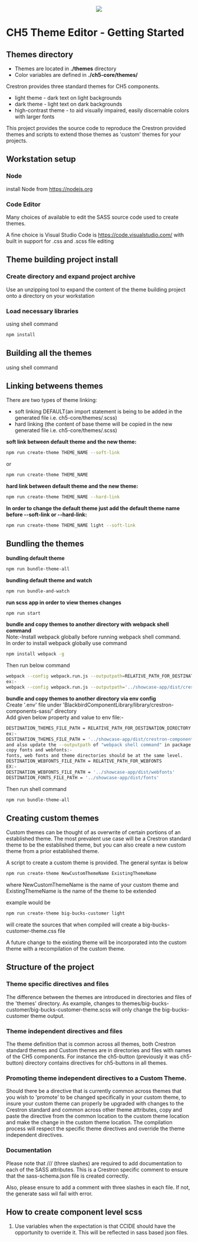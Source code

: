 <p align="center">
  <img src="https://kenticoprod.azureedge.net/kenticoblob/crestron/media/crestron/generalsiteimages/crestron-logo.png">
</p>
 
# CH5 Theme Editor - Getting Started

## Themes directory
 - Themes are located in **./themes** directory
 - Color variables are defined in **./ch5-core/themes/**

Crestron provides three standard themes for CH5 components. 
* light theme - dark text on light backgrounds
* dark theme - light text on dark backgrounds
* high-contrast theme - to aid visually impaired, easily discernable colors with larger fonts

This project provides the source code to reproduce the Crestron provided themes and scripts to extend those themes as 'custom' themes for your projects. 

## Workstation setup 

### Node

install Node from https://nodejs.org

### Code Editor

Many choices of available to edit the SASS source code used to create themes. 

A fine choice is Visual Studio Code is https://code.visualstudio.com/ with built in support for .css and .scss file editing


## Theme building project install

### Create directory and expand project archive 

Use an unzipping tool to expand the content of the theme building project onto a directory on your workstation

### Load necessary libraries

using shell command 
```sh
npm install 
```


## Building all the themes 

using shell command
## Linking betweens themes
There are two types of theme linking:
- soft linking DEFAULT(an import statement is being to be added in the generated file i.e. ch5-core/themes/<new-theme>.scss)
- hard linking (the content of base theme will be copied in the new generated file i.e. ch5-core/themes/<new-theme>.scss)

**soft link between default theme and the new theme:**
```sh
npm run create-theme THEME_NAME --soft-link
```
or
```sh
npm run create-theme THEME_NAME
```
**hard link between default theme and the new theme:**
```sh
npm run create-theme THEME_NAME --hard-link 
```
**In order to change the default theme just add the default theme name before --soft-link or --hard-link:**
```sh
npm run create-theme THEME_NAME light --soft-link
```
## Bundling the themes
**bundling default theme**
```sh
npm run bundle-theme-all
```
**bundling default theme and watch**
```sh
npm run bundle-and-watch
```
**run scss app in order to view themes changes**
```sh
npm run start
```
**bundle and copy themes to another directory with webpack shell command**  
Note:-Install webpack globally before running webpack shell command.  
In order to  install webpack globally use command
```sh
npm install webpack -g
```
Then run below command   
```sh
webpack --config webpack.run.js --outputpath=RELATIVE_PATH_FOR_DESTINATION_DIRECTORY
ex:-
webpack --config webpack.run.js --outputpath='../showcase-app/dist/crestron-components-assets' && npm run cleanjs
```
**bundle and copy themes to another directory via env config**  
Create '.env' file under 'BlackbirdComponentLibrary/library/crestron-components-sass/' directory  
Add given below property and value to env file:-
```sh
DESTINATION_THEMES_FILE_PATH = RELATIVE_PATH_FOR_DESTINATION_DIRECTORY
ex:-
DESTINATION_THEMES_FILE_PATH = '../showcase-app/dist/crestron-components-assets'
and also update the --outputpath of "webpack shell command" in package.json.
copy fonts and webfonts:-
fonts, web fonts and theme directories should be at the same level.
DESTINATION_WEBFONTS_FILE_PATH = RELATIVE_PATH_FOR_WEBFONTS
EX:-
DESTINATION_WEBFONTS_FILE_PATH = '../showcase-app/dist/webfonts'
DESTINATION_FONTS_FILE_PATH = '../showcase-app/dist/fonts'
```
Then run shell command
```sh
npm run bundle-theme-all
```
## Creating custom themes

Custom themes can be thought of as overwrite of certain portions of an established theme.  The most prevalent use case will be a Crestron standard theme to be the established theme, but you can also create a new custom theme from a prior established theme. 

A script to create a custom theme is provided.  The general syntax is below

```sh
npm run create-theme NewCustomThemeName ExistingThemeName 
```
where NewCustomThemeName is the name of your custom theme
and ExistingThemeName is the name of the theme to be extended

example would be 
```sh
npm run create-theme big-bucks-customer light 
```
will create the sources that when compiled will create a big-bucks-customer-theme.css file

A future change to the existing theme will be incorporated into the custom theme with a recompilation of the custom theme. 

## Structure of the project

### Theme specific directives and files 

The difference between the themes are introduced in directories and files of the 'themes' directory.  As example, changes to themes/big-bucks-customer/big-bucks-customer-theme.scss will only change the big-bucks-customer theme output. 

### Theme independent directives and files

The theme definition that is common across all themes, both Crestron standard themes and Custom themes are in directories and files with names of the CH5 components.  For instance the ch5-button (previously it was ch5-button) directory contains directives for ch5-buttons in all themes.

### Promoting theme independent directives to a Custom Theme. 

Should there be a directive that is currently common across themes that you wish to 'promote' to be changed specifically in your custom theme, to insure your custom theme can properly be upgraded with changes to the Crestron standard and common across other theme attributes, copy and paste the directive from the common location to the custom theme location and make the change in the custom theme location.   The compilation process will respect the specific theme directives and override the theme independent directives. 

### Documentation

Please note that /// (three slashes) are required to add documentation to each of the SASS attributes. This is a Crestron specific comment to 
ensure that the sass-schema.json file is created correctly.

Also, please ensure to add a comment with three slashes in each file. If not, the generate sass wil fail with error.

## How to create component level scss

1. Use variables when the expectation is that CCIDE should have the opportunity to override it. This will be reflected in sass based json files.
